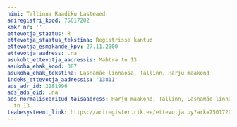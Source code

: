 ```yaml
---
nimi: Tallinna Raadiku Lasteaed
ariregistri_kood: 75017202
kmkr_nr: ''
ettevotja_staatus: R
ettevotja_staatus_tekstina: Registrisse kantud
ettevotja_esmakande_kpv: 27.11.2000
ettevotja_aadress: .na
asukoht_ettevotja_aadressis: Mahtra tn 13
asukoha_ehak_kood: 387
asukoha_ehak_tekstina: Lasnamäe linnaosa, Tallinn, Harju maakond
indeks_ettevotja_aadressis: '13811'
ads_adr_id: 2281996
ads_ads_oid: .na
ads_normaliseeritud_taisaadress: Harju maakond, Tallinn, Lasnamäe linnaosa, Mahtra
  tn 13
teabesysteemi_link: https://ariregister.rik.ee/ettevotja.py?ark=75017202&ref=rekvisiidid
---
```

